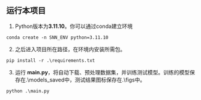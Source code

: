 ## 运行本项目
1. Python版本为**3.11.10**。你可以通过conda建立环境
```
conda create -n SNN_ENV python=3.11.10
```

2. 之后进入项目所在路径，在环境内安装所需包。
```
pip install -r .\requirements.txt
```

3. 运行 **main.py**，将自动下载、预处理数据集，并训练测试模型。训练的模型保存在\.\\models_saved中，测试结果图标保存在\.\\figs中。
```
python .\main.py
```
